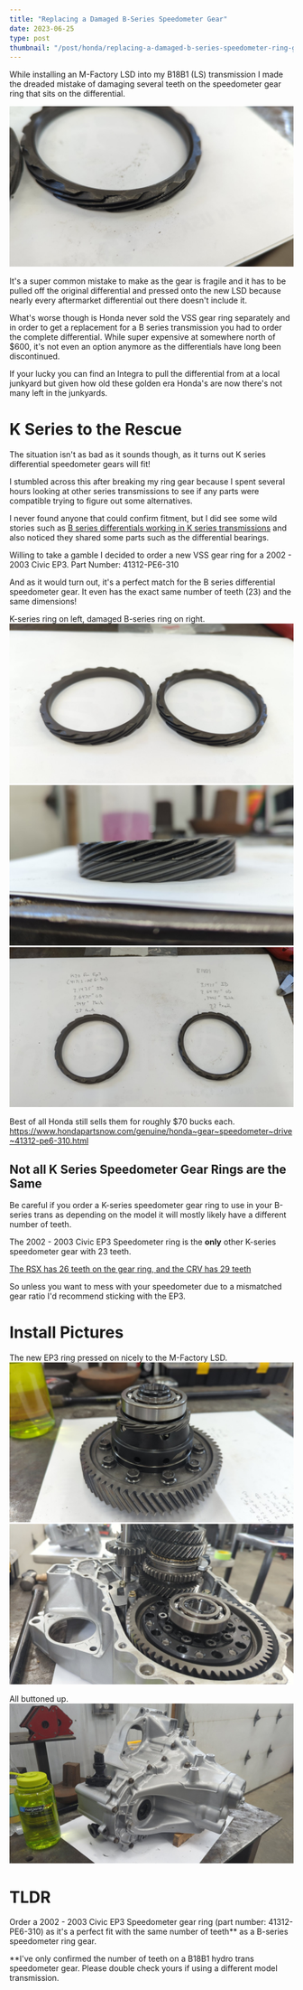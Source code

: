 ```yaml
---
title: "Replacing a Damaged B-Series Speedometer Gear"
date: 2023-06-25
type: post
thumbnail: "/post/honda/replacing-a-damaged-b-series-speedometer-ring-gear/images/thumbnail.jpg"
---
```


While installing an M-Factory LSD into my B18B1 (LS) transmission I made the dreaded mistake of damaging several teeth on the speedometer gear ring that sits on the differential.

![](images/1.jpg)

It's a super common mistake to make as the gear is fragile and it has to be pulled off the original differential and pressed onto the new LSD because nearly every aftermarket differential out there doesn't include it.

What's worse though is Honda never sold the VSS gear ring separately and in order to get a replacement for a B series transmission you had to order the complete differential. While super expensive at somewhere north of $600, it's not even an option anymore as the differentials have long been discontinued.

If your lucky you can find an Integra to pull the differential from at a local junkyard but given how old these golden era Honda's are now there's not many left in the junkyards.

# K Series to the Rescue

The situation isn't as bad as it sounds though, as it turns out K series differential speedometer gears will fit!

I stumbled across this after breaking my ring gear because I spent several hours looking at other series transmissions to see if any parts were compatible trying to figure out some alternatives.

I never found anyone that could confirm fitment, but I did see some wild stories such as [B series differentials working in K series transmissions](https://www.k20a.org/threads/b-series-lsd-into-k-tranny.74320/) and also noticed they shared some parts such as the differential bearings.

Willing to take a gamble I decided to order a new VSS gear ring for a 2002 - 2003 Civic EP3. Part Number: 41312-PE6-310

And as it would turn out, it's a perfect match for the B series differential speedometer gear. It even has the exact same number of teeth (23) and the same dimensions!

K-series ring on left, damaged B-series ring on right.
![](images/2.jpg)
![](images/3.jpg)
![](images/4.jpg)

Best of all Honda still sells them for roughly $70 bucks each.
https://www.hondapartsnow.com/genuine/honda~gear~speedometer~drive~41312-pe6-310.html

## Not all K Series Speedometer Gear Rings are the Same

Be careful if you order a K-series speedometer gear ring to use in your B-series trans as depending on the model it will mostly likely have a different number of teeth.

The 2002 - 2003 Civic EP3 Speedometer ring is the **only** other K-series speedometer gear with 23 teeth.

[The RSX has 26 teeth on the gear ring, and the CRV has 29 teeth](https://www.k20a.org/threads/vss-for-jdm-type-r-speed-gear-on-differential.54342/#post-3279538)

So unless you want to mess with your speedometer due to a mismatched gear ratio I'd recommend sticking with the EP3.

# Install Pictures

The new EP3 ring pressed on nicely to the M-Factory LSD.
![](images/5.jpg)
![](images/6.jpg)

All buttoned up.
![](images/7.jpg)

# TLDR

Order a 2002 - 2003 Civic EP3 Speedometer gear ring (part number: 41312-PE6-310) as it's a perfect fit with the same number of teeth\*\* as a B-series speedometer ring gear.

\*\*I've only confirmed the number of teeth on a B18B1 hydro trans speedometer gear. Please double check yours if using a different model transmission.
